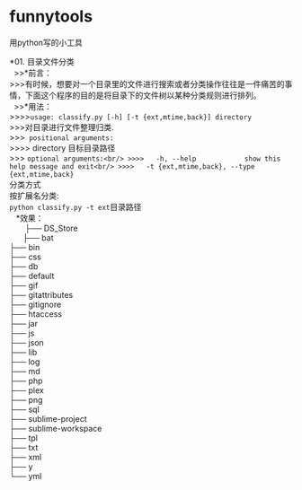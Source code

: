 # funnytools
用python写的小工具

*01. 目录文件分类<br/>
   >>*前言：<br/>
        >>>有时候，想要对一个目录里的文件进行搜索或者分类操作往往是一件痛苦的事情，下面这个程序的目的是将目录下的文件树以某种分类规则进行排列。<br/>
   >>*用法：<br/>
        >>>>`usage: classify.py [-h] [-t {ext,mtime,back}] directory`<br/>
       >>>对目录进行文件整理归类.<br/>
       >>>` positional arguments:`<br/>
       >>>> directory             目标目录路径<br/>
       >>> `optional arguments:<br/>
       >>>>   -h, --help            show this help message and exit<br/>
       >>>>   -t {ext,mtime,back}, --type {ext,mtime,back}`<br/>
                                分类方式<br/>
       按扩展名分类:<br/>
        ` python classify.py -t ext `目录路径<br/>
    *效果：<br/>
        ├── DS_Store <br/>
        ├── bat<br/>
        ├── bin<br/>
        ├── css<br/>
        ├── db<br/>
        ├── default<br/>
        ├── gif<br/>
        ├── gitattributes<br/>
        ├── gitignore<br/>
        ├── htaccess<br/>
        ├── jar<br/>
        ├── js<br/>
        ├── json<br/>
        ├── lib<br/>
        ├── log<br/>
        ├── md<br/>
        ├── php<br/>
        ├── plex<br/>
        ├── png<br/>
        ├── sql<br/>
        ├── sublime-project<br/>
        ├── sublime-workspace<br/>
        ├── tpl<br/>
        ├── txt<br/>
        ├── xml<br/>
        ├── y<br/>
        └── yml<br/>
